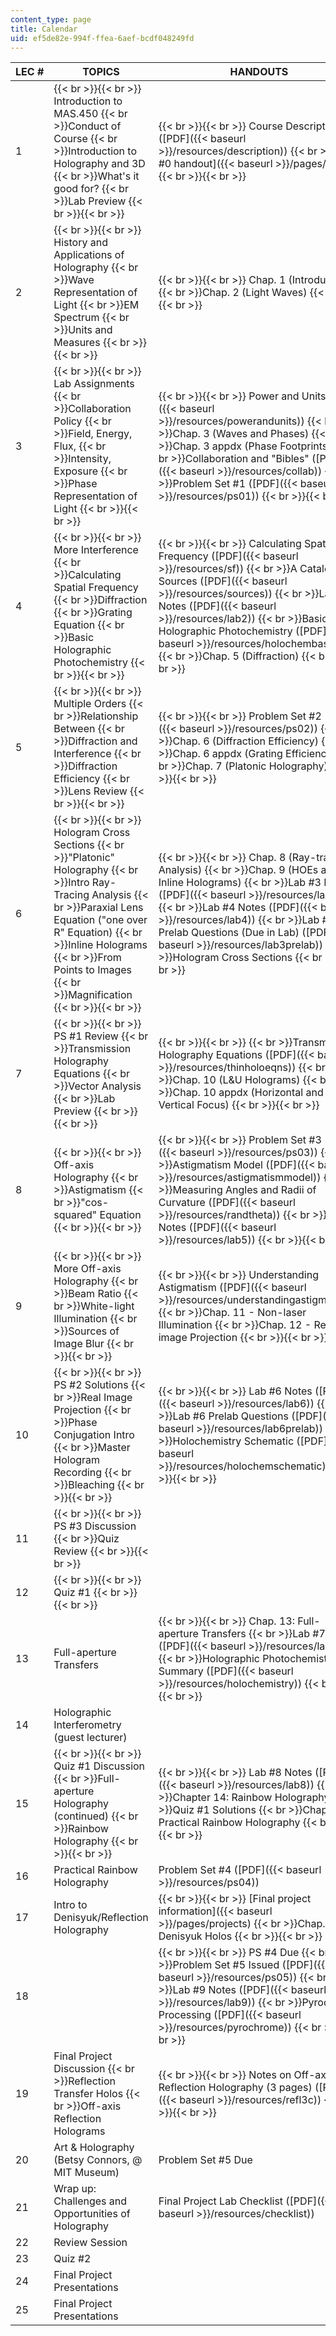 ```yaml
---
content_type: page
title: Calendar
uid: ef5de82e-994f-ffea-6aef-bcdf048249fd
---
```


| LEC # | TOPICS | HANDOUTS | ASSIGNMENTS |
| --- | --- | --- | --- |
| 1 |  {{< br >}}{{< br >}} Introduction to MAS.450  {{< br >}}Conduct of Course  {{< br >}}Introduction to Holography and 3D  {{< br >}}What's it good for?  {{< br >}}Lab Preview {{< br >}}{{< br >}}  |  {{< br >}}{{< br >}} Course Description ([PDF]({{< baseurl >}}/resources/description))  {{< br >}}[Lab #0 handout]({{< baseurl >}}/pages/labs) {{< br >}}{{< br >}}  | &nbsp; |
| 2 |  {{< br >}}{{< br >}} History and Applications of Holography  {{< br >}}Wave Representation of Light  {{< br >}}EM Spectrum  {{< br >}}Units and Measures {{< br >}}{{< br >}}  |  {{< br >}}{{< br >}} Chap. 1 (Introduction)  {{< br >}}Chap. 2 (Light Waves) {{< br >}}{{< br >}}  | &nbsp; |
| 3 |  {{< br >}}{{< br >}} Lab Assignments  {{< br >}}Collaboration Policy  {{< br >}}Field, Energy, Flux,  {{< br >}}Intensity, Exposure  {{< br >}}Phase Representation of Light {{< br >}}{{< br >}}  |  {{< br >}}{{< br >}} Power and Units ([PDF]({{< baseurl >}}/resources/powerandunits))  {{< br >}}Chap. 3 (Waves and Phases)  {{< br >}}Chap. 3 appdx (Phase Footprints)  {{< br >}}Collaboration and "Bibles" ([PDF]({{< baseurl >}}/resources/collab))  {{< br >}}Problem Set #1 ([PDF]({{< baseurl >}}/resources/ps01)) {{< br >}}{{< br >}}  | PS #1 Issued |
| 4 |  {{< br >}}{{< br >}} More Interference  {{< br >}}Calculating Spatial Frequency  {{< br >}}Diffraction  {{< br >}}Grating Equation  {{< br >}}Basic Holographic Photochemistry {{< br >}}{{< br >}}  |  {{< br >}}{{< br >}} Calculating Spatial Frequency ([PDF]({{< baseurl >}}/resources/sf))  {{< br >}}A Catalog of Sources ([PDF]({{< baseurl >}}/resources/sources))  {{< br >}}Lab #2 Notes ([PDF]({{< baseurl >}}/resources/lab2))  {{< br >}}Basic Holographic Photochemistry ([PDF]({{< baseurl >}}/resources/holochembasics))  {{< br >}}Chap. 5 (Diffraction) {{< br >}}{{< br >}}  | &nbsp; |
| 5 |  {{< br >}}{{< br >}} Multiple Orders  {{< br >}}Relationship Between  {{< br >}}Diffraction and Interference  {{< br >}}Diffraction Efficiency  {{< br >}}Lens Review {{< br >}}{{< br >}}  |  {{< br >}}{{< br >}} Problem Set #2 ([PDF]({{< baseurl >}}/resources/ps02))  {{< br >}}Chap. 6 (Diffraction Efficiency)  {{< br >}}Chap. 6 appdx (Grating Efficiency)  {{< br >}}Chap. 7 (Platonic Holography) {{< br >}}{{< br >}}  |  {{< br >}}{{< br >}} PS #1 Due  {{< br >}}PS #2 Issued {{< br >}}{{< br >}}  |
| 6 |  {{< br >}}{{< br >}} Hologram Cross Sections  {{< br >}}"Platonic" Holography  {{< br >}}Intro Ray-Tracing Analysis  {{< br >}}Paraxial Lens Equation ("one over R" Equation)  {{< br >}}Inline Holograms  {{< br >}}From Points to Images  {{< br >}}Magnification {{< br >}}{{< br >}}  |  {{< br >}}{{< br >}} Chap. 8 (Ray-tracing Analysis)  {{< br >}}Chap. 9 (HOEs and Inline Holograms)  {{< br >}}Lab #3 Notes ([PDF]({{< baseurl >}}/resources/lab3))  {{< br >}}Lab #4 Notes ([PDF]({{< baseurl >}}/resources/lab4))  {{< br >}}Lab #3/4 Prelab Questions (Due in Lab) ([PDF]({{< baseurl >}}/resources/lab3prelab))  {{< br >}}Hologram Cross Sections {{< br >}}{{< br >}}  | Lab #3/4 Prelab Questions Issued (Due in Lab) |
| 7 |  {{< br >}}{{< br >}} PS #1 Review  {{< br >}}Transmission Holography Equations  {{< br >}}Vector Analysis  {{< br >}}Lab Preview {{< br >}}{{< br >}}  |  {{< br >}}{{< br >}}   {{< br >}}Transmission Holography Equations ([PDF]({{< baseurl >}}/resources/thinholoeqns))  {{< br >}}Chap. 10 (L&U Holograms)  {{< br >}}Chap. 10 appdx (Horizontal and Vertical Focus) {{< br >}}{{< br >}}  | PS #1 Solutions |
| 8 |  {{< br >}}{{< br >}} Off-axis Holography  {{< br >}}Astigmatism  {{< br >}}"cos-squared" Equation {{< br >}}{{< br >}}  |  {{< br >}}{{< br >}} Problem Set #3 ([PDF]({{< baseurl >}}/resources/ps03))  {{< br >}}Astigmatism Model ([PDF]({{< baseurl >}}/resources/astigmatismmodel))  {{< br >}}Measuring Angles and Radii of Curvature ([PDF]({{< baseurl >}}/resources/randtheta))  {{< br >}}Lab #5 Notes ([PDF]({{< baseurl >}}/resources/lab5)) {{< br >}}{{< br >}}  |  {{< br >}}{{< br >}} PS #2 Due  {{< br >}}PS #3 Issued {{< br >}}{{< br >}}  |
| 9 |  {{< br >}}{{< br >}} More Off-axis Holography  {{< br >}}Beam Ratio  {{< br >}}White-light Illumination  {{< br >}}Sources of Image Blur {{< br >}}{{< br >}}  |  {{< br >}}{{< br >}} Understanding Astigmatism ([PDF]({{< baseurl >}}/resources/understandingastigmatism))  {{< br >}}Chap. 11 - Non-laser Illumination  {{< br >}}Chap. 12 - Real-image Projection {{< br >}}{{< br >}}  | &nbsp; |
| 10 |  {{< br >}}{{< br >}} PS #2 Solutions  {{< br >}}Real Image Projection  {{< br >}}Phase Conjugation Intro  {{< br >}}Master Hologram Recording  {{< br >}}Bleaching {{< br >}}{{< br >}}  |  {{< br >}}{{< br >}} Lab #6 Notes ([PDF]({{< baseurl >}}/resources/lab6))  {{< br >}}Lab #6 Prelab Questions ([PDF]({{< baseurl >}}/resources/lab6prelab))  {{< br >}}Holochemistry Schematic ([PDF]({{< baseurl >}}/resources/holochemschematic)) {{< br >}}{{< br >}}  |  {{< br >}}{{< br >}} PS #3 Due  {{< br >}}Lab #6 Prelab Questions Issued (Due in Your Lab Section) {{< br >}}{{< br >}}  |
| 11 |  {{< br >}}{{< br >}} PS #3 Discussion  {{< br >}}Quiz Review {{< br >}}{{< br >}}  | &nbsp; |
| 12 |  {{< br >}}{{< br >}} Quiz #1 {{< br >}}{{< br >}}  | &nbsp; | Lab Notebooks Turned In |
| 13 | Full-aperture Transfers |  {{< br >}}{{< br >}} Chap. 13: Full-aperture Transfers  {{< br >}}Lab #7 Notes ([PDF]({{< baseurl >}}/resources/lab7))  {{< br >}}Holographic Photochemistry, A Summary ([PDF]({{< baseurl >}}/resources/holochemistry)) {{< br >}}{{< br >}}  | &nbsp; |
| 14 | Holographic Interferometry (guest lecturer) | &nbsp; |
| 15 |  {{< br >}}{{< br >}} Quiz #1 Discussion  {{< br >}}Full-aperture Holography (continued)  {{< br >}}Rainbow Holography {{< br >}}{{< br >}}  |  {{< br >}}{{< br >}} Lab #8 Notes ([PDF]({{< baseurl >}}/resources/lab8))  {{< br >}}Chapter 14: Rainbow Holography  {{< br >}}Quiz #1 Solutions  {{< br >}}Chap. 15: Practical Rainbow Holography {{< br >}}{{< br >}}  | &nbsp; |
| 16 | Practical Rainbow Holography | Problem Set #4 ([PDF]({{< baseurl >}}/resources/ps04)) | PS #4 Issued |
| 17 | Intro to Denisyuk/Reflection Holography |  {{< br >}}{{< br >}} [Final project information]({{< baseurl >}}/pages/projects)  {{< br >}}Chap. 16: Denisyuk Holos {{< br >}}{{< br >}}  | &nbsp; |
| 18 | &nbsp; |  {{< br >}}{{< br >}} PS #4 Due  {{< br >}}Problem Set #5 Issued ([PDF]({{< baseurl >}}/resources/ps05))  {{< br >}}Lab #9 Notes ([PDF]({{< baseurl >}}/resources/lab9))  {{< br >}}Pyrochrome Processing ([PDF]({{< baseurl >}}/resources/pyrochrome)) {{< br >}}{{< br >}}  | PS #4 Due |
| 19 | Final Project Discussion  {{< br >}}Reflection Transfer Holos  {{< br >}}Off-axis Reflection Holograms |  {{< br >}}{{< br >}} Notes on Off-axis Reflection Holography (3 pages) ([PDF]({{< baseurl >}}/resources/refl3c)) {{< br >}}{{< br >}}  | &nbsp; |
| 20 | Art & Holography (Betsy Connors, @ MIT Museum) | Problem Set #5 Due | Final Project Proposal #2 Due |
| 21 | Wrap up: Challenges and Opportunities of Holography | Final Project Lab Checklist ([PDF]({{< baseurl >}}/resources/checklist)) | &nbsp; |
| 22 | Review Session | &nbsp; |
| 23 | Quiz #2 | &nbsp; |
| 24 | Final Project Presentations | &nbsp; |
| 25 | Final Project Presentations | &nbsp; | Written Reports Due